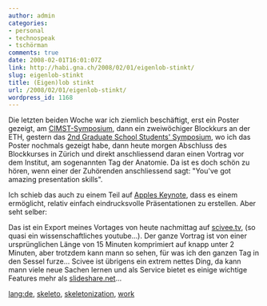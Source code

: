 ```yaml
---
author: admin
categories:
- personal
- technospeak
- tschörman
comments: true
date: 2008-02-01T16:01:07Z
link: http://habi.gna.ch/2008/02/01/eigenlob-stinkt/
slug: eigenlob-stinkt
title: (Eigen)lob stinkt
url: /2008/02/01/eigenlob-stinkt/
wordpress_id: 1168
---
```


Die letzten beiden Woche war ich ziemlich beschäftigt, erst ein Poster gezeigt, am [CIMST-Symposium](http://habi.gna.ch/2008/01/22/cimst-symposium/), dann ein zweiwöchiger Blockkurs an der ETH, gestern das [2nd Graduate School Students' Symposium](http://www.gcb.unibe.ch/lenya/gcb/live/News.html), wo ich das Poster nochmals gezeigt habe, dann heute morgen Abschluss des Blockkurses in Zürich und direkt anschliessend daran einen Vortrag vor dem Institut, am sogenannten Tag der Anatomie. Da ist es doch schön zu hören, wenn einer der Zuhörenden anschliessend sagt: "You've got amazing presentation skills".

Ich schieb das auch zu einem Teil auf [Apples Keynote](http://www.apple.com/iwork/keynote/), dass es einem ermöglicht, relativ einfach eindrucksvolle Präsentationen zu erstellen. Aber seht selber:  

 


Das ist ein Export meines Vortages von heute nachmittag auf [scivee.tv](http://www.scivee.tv/), (so quasi ein wissenschaftliches youtube...). Der ganze Vortrag ist von einer ursprünglichen Länge von 15 Minuten komprimiert auf knapp unter 2 Minuten, aber trotzdem kann mann so sehen, für was ich den ganzen Tag in den Sessel furze... Scivee ist übrigens ein extrem nettes Ding, da kann mann viele neue Sachen lernen und als Service bietet es einige wichtige Features mehr als [slideshare.net](http://www.slideshare.net/habi)...





[lang:de](http://technorati.com/tag/lang:de), [skeleto](http://technorati.com/tag/skeleto), [skeletonization](http://technorati.com/tag/skeletonization), [work](http://technorati.com/tag/work)
